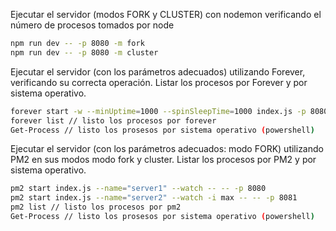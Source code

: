 Ejecutar el servidor (modos FORK y CLUSTER) con nodemon verificando el número de procesos tomados por node
```sh
npm run dev -- -p 8080 -m fork
npm run dev -- -p 8080 -m cluster
```

Ejecutar el servidor (con los parámetros adecuados) utilizando Forever, verificando su correcta operación. Listar los procesos por Forever y por sistema operativo.
```sh
forever start -w --minUptime=1000 --spinSleepTime=1000 index.js -p 8080
forever list // listo los procesos por forever
Get-Process // listo los prosesos por sistema operativo (powershell)
```

Ejecutar el servidor (con los parámetros adecuados: modo FORK) utilizando PM2 en sus modos modo fork y cluster. Listar los procesos por PM2 y por sistema operativo.

```sh
pm2 start index.js --name="server1" --watch -- -- -p 8080
pm2 start index.js --name="server2" --watch -i max -- -- -p 8081
pm2 list // listo los procesos por pm2
Get-Process // listo los prosesos por sistema operativo (powershell)
```

